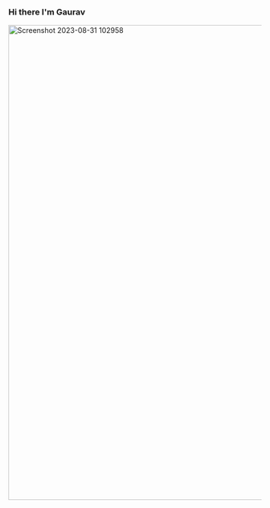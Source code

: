 ### Hi there I'm Gaurav

<img width="947" alt="Screenshot 2023-08-31 102958" src="https://github.com/gaurravlokhande/gaurravlokhande/assets/119065314/8e25ecf1-c592-4b4e-a2df-15f912d469fd">

<!--
**gaurravlokhande/gaurravlokhande** is a ✨ _special_ ✨ repository because its `README.md` (this file) appears on your GitHub profile.
-->

